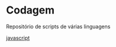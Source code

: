 # Codagem
Repositório de scripts de várias linguagens

[javascript](https://github.com/robison-joel/Codagem/tree/main/JavaScript)
